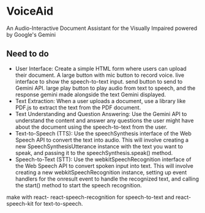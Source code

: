 # VoiceAid
An Audio-Interactive Document Assistant for the Visually Impaired powered by Google's Gemini
## Need to do
- User Interface: Create a simple HTML form where users can upload their document. A large button with mic button to record voice. live interface to show the speech-to-text input. send button to send to Gemini API. large play button to play audio from text to speech, and the response gemini made alongside the text Gemini displayed.
- Text Extraction: When a user uploads a document, use a library like PDF.js to extract the text from the PDF document. 
- Text Understanding and Question Answering: Use the Gemini API to understand the content and answer any questions the user might have about the document using the speech-to-text from the user.
- Text-to-Speech (TTS): Use the speechSynthesis interface of the Web Speech API to convert the text into audio. This will involve creating a new SpeechSynthesisUtterance instance with the text you want to speak, and passing it to the speechSynthesis.speak() method.
- Speech-to-Text (STT): Use the webkitSpeechRecognition interface of the Web Speech API to convert spoken input into text. This will involve creating a new webkitSpeechRecognition instance, setting up event handlers for the onresult event to handle the recognized text, and calling the start() method to start the speech recognition.


make with react- react-speech-recognition for speech-to-text and react-speech-kit for text-to-speech.

